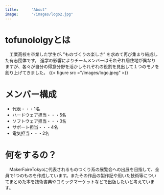 ```yaml
---
title:      "About"
image:      "/images/logo2.jpg"
---
```

# tofunololgyとは
　工業高校を卒業した学生が、”ものづくりの楽しさ” を求めて再び集まり結成した有志団体です。
進学の影響によりチームメンバーはそれぞれ居住地が異なりますが、各々が自分の得意分野を活かしそれぞれの役割を見出して１つのモノを創り上げてきました。
{{< figure src ="/images/logo.jpeg" >}}

# メンバー構成
- 代表・・・1名
- ハードウェア担当・・・5名
- ソフトウェア担当・・・3名
- サポート担当・・・4名
- 電気担当・・・2名


# 何をするの？
 　MakerFaireTokyoに代表されるものつくり系の展覧会への出展を目指して、全員で1つのものを作成しています。またその作品の製作記や用いた技術等についてまとめた本を技術書典やコミックマーケットなどで出版したいと考えています。
